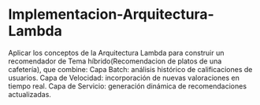 # Implementacion-Arquitectura-Lambda
Aplicar los conceptos de la Arquitectura Lambda para construir un recomendador de Tema híbrido(Recomendacion de platos de una cafetería), que combine:  Capa Batch: análisis histórico de calificaciones de usuarios.  Capa de Velocidad: incorporación de nuevas valoraciones en tiempo real.  Capa de Servicio: generación dinámica de recomendaciones actualizadas.

